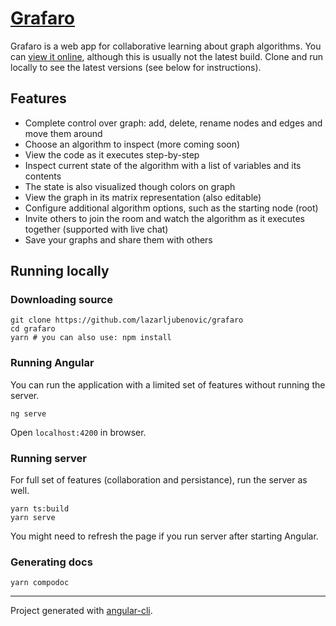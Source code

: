 # [Grafaro](https://lazarljubenovic.github.io/grafaro/)

Grafaro is a web app for collaborative learning about graph algorithms. You can [view it online](https://lazarljubenovic.github.io/grafaro/), although this is usually not the latest build. Clone and run locally to see the latest versions (see below for instructions).

## Features

 - Complete control over graph: add, delete, rename nodes and edges and move them around
 - Choose an algorithm to inspect (more coming soon)
 - View the code as it executes step-by-step
 - Inspect current state of the algorithm with a list of variables and its contents
 - The state is also visualized though colors on graph
 - View the graph in its matrix representation (also editable)
 - Configure additional algorithm options, such as the starting node (root)
 - Invite others to join the room and watch the algorithm as it executes together (supported with live chat)
 - Save your graphs and share them with others 

## Running locally

### Downloading source

```
git clone https://github.com/lazarljubenovic/grafaro
cd grafaro
yarn # you can also use: npm install
```

### Running Angular

You can run the application with a limited set of features without running the server.

```
ng serve
```

Open `localhost:4200` in browser.

### Running server

For full set of features (collaboration and persistance), run the server as well.

```
yarn ts:build
yarn serve
```

You might need to refresh the page if you run server after starting Angular.

### Generating docs

```
yarn compodoc
```

---

Project generated with [angular-cli](https://github.com/angular/angular-cli).


